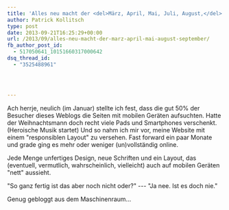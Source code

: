 ```yaml
---
title: 'Alles neu macht der <del>März, April, Mai, Juli, August,</del> September'
author: Patrick Kollitsch
type: post
date: 2013-09-21T16:25:29+00:00
url: /2013/09/alles-neu-macht-der-marz-april-mai-august-september/
fb_author_post_id:
  - 517050641_10151660317000642
dsq_thread_id:
  - "3525488961"




---
```

Ach herrje, neulich (im Januar) stellte ich fest, dass die gut 50% der Besucher dieses Weblogs die Seiten mit mobilen Geräten aufsuchten. Hatte der Weihnachtsmann doch recht viele Pads und Smartphones verschenkt. (Heroische Musik startet) Und so nahm ich mir vor, meine Website mit einem "responsiblen Layout" zu versehen. Fast forward ein paar Monate und grade ging es mehr oder weniger (un)vollständig online. 

Jede Menge unfertiges Design, neue Schriften und ein Layout, das (eventuell, vermutlich, wahrscheinlich, vielleicht) auch auf mobilen Geräten "nett" aussieht. 

"So ganz fertig ist das aber noch nicht oder?" --- "Ja nee. Ist es doch nie."

Genug gebloggt aus dem Maschinenraum...